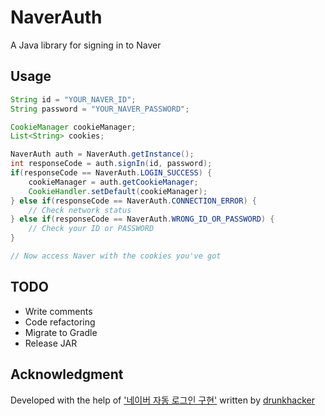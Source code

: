 # NaverAuth
A Java library for signing in to Naver

## Usage
```java
String id = "YOUR_NAVER_ID";
String password = "YOUR_NAVER_PASSWORD";

CookieManager cookieManager;
List<String> cookies;

NaverAuth auth = NaverAuth.getInstance();
int responseCode = auth.signIn(id, password);
if(responseCode == NaverAuth.LOGIN_SUCCESS) {
    cookieManager = auth.getCookieManager;
    CookieHandler.setDefault(cookieManager);
} else if(responseCode == NaverAuth.CONNECTION_ERROR) {
    // Check network status
} else if(responseCode == NaverAuth.WRONG_ID_OR_PASSWORD) {
    // Check your ID or PASSWORD
}

// Now access Naver with the cookies you've got
```

## TODO
- Write comments
- Code refactoring
- Migrate to Gradle
- Release JAR

## Acknowledgment
Developed with the help of ['네이버 자동 로그인 구현'](http://blog.drunkhacker.me/?p=457) written by [drunkhacker](https://github.com/drunkhacker)